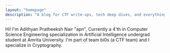 ```yaml
---
layout: "homepage"
description: "A blog for CTF write-ups, tech deep dives, and everything in between."
---
```

Hi! I'm Adithyan Pratheeksh Nair "apn", Currently a 4'th in Computer Science Engineering specialization in Artificial Intelligence undergrad student at Amrita University.
I'm part of team bi0s (a CTF team) and I specialize in Cryptography.